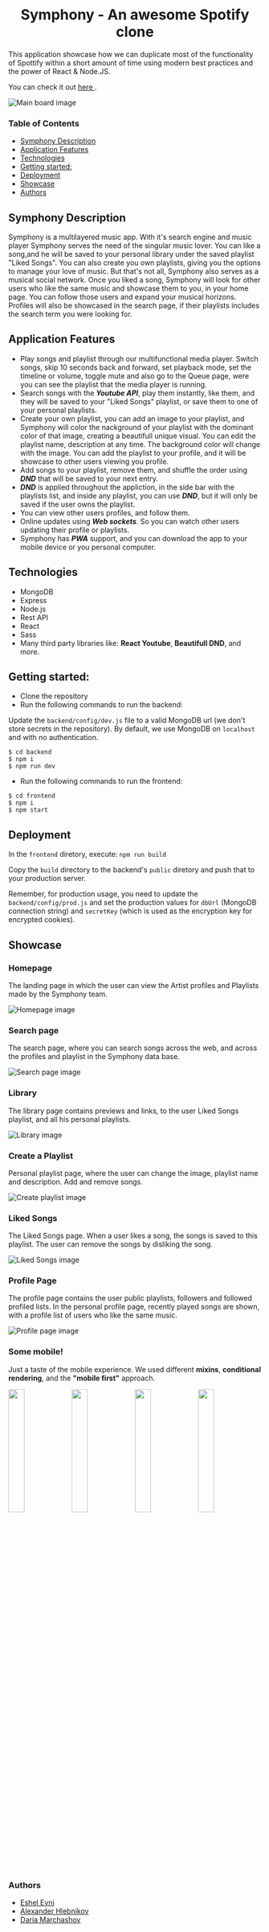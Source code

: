 <h1 align="center"> Symphony - An awesome Spotify clone </h1>

<p> This application showcase how we can duplicate most of the functionality of Spottify within
a short amount of time using modern best practices and the power of React & Node.JS.<p>

 You can check it out [here ](https://symphony.onrender.com/).

![Main board image](screenshots/main.png)

### Table of Contents
- [Symphony Description](#symphony-description)
- [Application Features](#application-features)
- [Technologies](#technologies)
- [Getting started:](#getting-started)
- [Deployment](#deployment)
- [Showcase](#showcase)
- [Authors](#authors)

## Symphony Description
Symphony is a multilayered music app. With it's search engine and music player Symphony serves the need of the singular music lover.
You can like a song,and he will be saved to your personal library under the saved playlist "Liked Songs". You can also create you own playlists, giving you the options to manage your love of music.
But that's not all, Symphony also serves as a musical social network. Once you liked a song, Symphony will look for other users who like the same music and showcase them to you, in your home page. You can follow those users and expand your musical horizons. Profiles will also be showcased in the search page, if their playlists includes the search term you were looking for.


## Application Features
- Play songs and playlist through our multifunctional media player. Switch songs, skip 10 seconds back and forward, set playback mode, set the timeline or volume, toggle mute and also go to the Queue page, were you can see the playlist that the media player is running.
- Search songs with the ***Youtube API***, play them instantly, like them, and they will be saved to your "Liked Songs" playlist, or save them to one of your personal playlists.
- Create your own playlist, you can add an image to your playlist, and Symphony will color the nackground of your playlist with the dominant color of that image,
creating a beautifull unique visual. You can edit the playlist name, description at any time. The background color will change with the image. You can add the playlist to your profile, and it will be showcase to other users viewing you profile. 
- Add songs to your playlist, remove them, and shuffle the order using ***DND*** that will be saved to your next entry.
- ***DND*** is applied throughout the appliction, in the side bar with the playlists list, and inside any playlist, you can use ***DND***, but it will only be saved if the user owns the playlist.
- You can view other users profiles, and follow them.
- Online updates using ***Web sockets***. So you can watch other users updating their profile or playlists.
- Symphony has ***PWA*** support, and you can download the app to your mobile device or you personal computer.
 
## Technologies
- MongoDB
- Express
- Node.js
- Rest API
- React
- Sass
- Many third party libraries like: **React Youtube**, **Beautifull DND**, and more.
    
## Getting started:

* Clone the repository
* Run the following commands to run the backend:

Update the `backend/config/dev.js` file to a valid MongoDB url (we don't store secrets in the repository).
By default, we use MongoDB on `localhost` and with no authentication.

    $ cd backend
    $ npm i
    $ npm run dev

* Run the following commands to run the frontend:

```
$ cd frontend
$ npm i
$ npm start
```

## Deployment

In the `frontend` diretory, execute: `npm run build`

Copy the `build` directory to the backend's `public` diretory and push that to your production server.

Remember, for production usage, you need to update the `backend/config/prod.js` and set the production
values for `dbUrl` (MongoDB connection string) and `secretKey` (which is used as the encryption key for
encrypted cookies).

## Showcase

### Homepage
The landing page in which the user can view the Artist profiles and Playlists made by the Symphony team.

![Homepage image](screenshots/main.png)

### Search page
The search page, where you can search songs across the web, and across the profiles and playlist in the Symphony data base.

![Search page image](screenshots/search-page.png)

### Library
The library page contains previews and links, to the user Liked Songs playlist, and all his personal playlists.

![Library image](screenshots/library.png)

### Create a Playlist
Personal playlist page, where the user can change the image, playlist name and description. Add and remove songs.

![Create playlist image](screenshots/create-playlist.png)

### Liked Songs
The Liked Songs page. When a user likes a song, the songs is saved to this playlist. The user can remove the songs by disliking the song.

![Liked Songs image](screenshots/liked-songs.png)

### Profile Page
The profile page contains the user public playlists, followers and followed profiled lists. In the personal profile page, recently played songs are shown, with a profile list of users who like the same music.

![Profile page image](screenshots/profile-page.png)

### Some mobile!
Just a taste of the mobile experience. We used different **mixins**, **conditional rendering**, and the **"mobile first"** approach. 

<img src="screenshots/mobile-main.png" width="25%" style="float: left"/><img src="screenshots/mobile-search.png" width="25%" style="float: left;"/><img src="screenshots/mobile-playlist.png" width="25%" style="float: left;"/><img src="screenshots/mobile-artists.png" width="25%" style="float: left;"/>

### Authors
 - [Eshel Eyni](https://github.com/EshelEyni)
 - [Alexander Hlebnikov](https://github.com/Alexorcizet)
 - [Daria Marchashov](https://github.com/Dariamarh)
